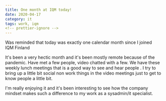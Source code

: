 ```yaml
---
title: One month at IQM today!
date: 2020-04-17
category: it
tags: work, iqm
<!-- prettier-ignore -->
---
```


Was reminded that today was exactly one calendar month since I joined IQM
Finland

It's been a very hectic month and it's been mostly remote because of the
pandemic. Have met a few people, video chatted with a few. We have these weekly
lunch meetings that is a good way to see and hear people . I try to bring up a
little bit social non work things in the video meetings just to get to know
people a little bit.

I'm really enjoying it and it's been interesting to see how the company mindset
makes such a difference to my work as a sysadmin/it specialist.
